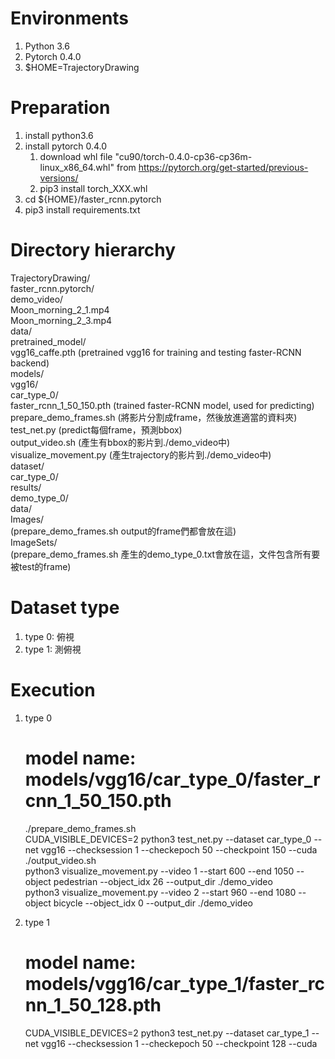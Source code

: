 # Environments
1. Python 3.6
2. Pytorch 0.4.0
3. $HOME=TrajectoryDrawing


# Preparation
1. install python3.6
2. install pytorch 0.4.0
	1. download whl file "cu90/torch-0.4.0-cp36-cp36m-linux_x86_64.whl" from https://pytorch.org/get-started/previous-versions/
	2. pip3 install torch_XXX.whl
3. cd ${HOME}/faster_rcnn.pytorch
4. pip3 install requirements.txt

# Directory hierarchy
TrajectoryDrawing/  
    faster_rcnn.pytorch/  
        demo_video/  
            Moon_morning_2_1.mp4  
            Moon_morning_2_3.mp4  
        data/  
            pretrained_model/  
                vgg16_caffe.pth (pretrained vgg16 for training and testing faster-RCNN backend)  
        models/  
            vgg16/  
                car_type_0/  
                    faster_rcnn_1_50_150.pth (trained faster-RCNN model, used for predicting)  
        prepare_demo_frames.sh (將影片分割成frame，然後放進適當的資料夾)  
        test_net.py (predict每個frame，預測bbox)  
        output_video.sh (產生有bbox的影片到./demo_video中)  
        visualize_movement.py (產生trajectory的影片到./demo_video中)  
    dataset/  
        car_type_0/  
            results/  
                demo_type_0/  
            data/  
                Images/  
                    (prepare_demo_frames.sh output的frame們都會放在這)  
                ImageSets/  
                    (prepare_demo_frames.sh 產生的demo_type_0.txt會放在這，文件包含所有要被test的frame)  
				

# Dataset type
1. type 0: 俯視
2. type 1: 測俯視




# Execution
1. type 0  
	# model name: models/vgg16/car_type_0/faster_rcnn_1_50_150.pth  
	./prepare_demo_frames.sh  
	CUDA_VISIBLE_DEVICES=2 python3 test_net.py --dataset car_type_0 --net vgg16 --checksession 1 --checkepoch 50 --checkpoint 150 --cuda  
	./output_video.sh  
	python3 visualize_movement.py --video 1 --start 600 --end 1050 --object pedestrian --object_idx 26 --output_dir ./demo_video   
	python3 visualize_movement.py --video 2 --start 960 --end 1080 --object bicycle --object_idx 0 --output_dir ./demo_video   


2. type 1  
	# model name: models/vgg16/car_type_1/faster_rcnn_1_50_128.pth   

	CUDA_VISIBLE_DEVICES=2 python3 test_net.py --dataset car_type_1 --net vgg16 --checksession 1 --checkepoch 50 --checkpoint 128 --cuda  

